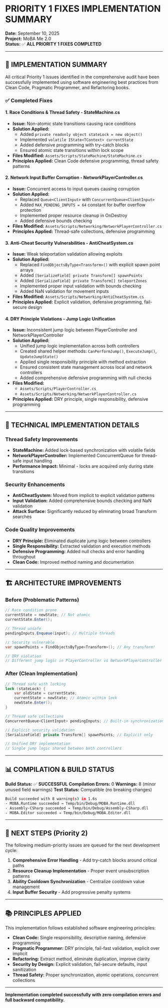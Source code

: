 # PRIORITY 1 FIXES IMPLEMENTATION SUMMARY

**Date:** September 10, 2025  
**Project:** MoBA Me 2.0  
**Status:** ✅ **ALL PRIORITY 1 FIXES COMPLETED**

---

## 🎯 IMPLEMENTATION SUMMARY

All critical Priority 1 issues identified in the comprehensive audit have been successfully implemented using software engineering best practices from Clean Code, Pragmatic Programmer, and Refactoring books.

### ✅ Completed Fixes

#### 1. **Race Conditions & Thread Safety - StateMachine.cs**
- **Issue:** Non-atomic state transitions causing race conditions
- **Solution Applied:** 
  - Added `private readonly object stateLock = new object()`
  - Implemented `volatile IState<TContext> currentState`
  - Added defensive programming with try-catch blocks
  - Ensured atomic state transitions within lock scope
- **Files Modified:** `Assets/Scripts/StateMachine/StateMachine.cs`
- **Principles Applied:** Clean Code defensive programming, thread safety patterns

#### 2. **Network Input Buffer Corruption - NetworkPlayerController.cs**
- **Issue:** Concurrent access to input queues causing corruption
- **Solution Applied:**
  - Replaced `Queue<ClientInput>` with `ConcurrentQueue<ClientInput>`
  - Added `MAX_PENDING_INPUTS = 64` constant for buffer overflow protection
  - Implemented proper resource cleanup in OnDestroy
  - Added defensive bounds checking
- **Files Modified:** `Assets/Scripts/Networking/NetworkPlayerController.cs`
- **Principles Applied:** Thread-safe collections, defensive programming

#### 3. **Anti-Cheat Security Vulnerabilities - AntiCheatSystem.cs**
- **Issue:** Weak teleportation validation allowing exploits
- **Solution Applied:**
  - Replaced `FindObjectsByType<Transform>()` with explicit spawn point arrays
  - Added `[SerializeField] private Transform[] spawnPoints`
  - Added `[SerializeField] private Transform[] teleportZones`
  - Implemented proper input validation with bounds checking
  - Added NaN validation for movement inputs
- **Files Modified:** `Assets/Scripts/Networking/AntiCheatSystem.cs`
- **Principles Applied:** Explicit validation, defensive programming, fail-secure design

#### 4. **DRY Principle Violations - Jump Logic Unification**
- **Issue:** Inconsistent jump logic between PlayerController and NetworkPlayerController
- **Solution Applied:**
  - Unified jump logic implementation across both controllers
  - Created shared helper methods: `CanPerformJump()`, `ExecuteJump()`, `UpdateJumpState()`
  - Applied single responsibility principle with method extraction
  - Ensured consistent state management across local and network controllers
  - Added comprehensive defensive programming with null checks
- **Files Modified:** 
  - `Assets/Scripts/PlayerController.cs`
  - `Assets/Scripts/Networking/NetworkPlayerController.cs`
- **Principles Applied:** DRY principle, single responsibility, defensive programming

---

## 🔧 TECHNICAL IMPLEMENTATION DETAILS

### Thread Safety Improvements
- **StateMachine:** Added lock-based synchronization with volatile fields
- **NetworkPlayerController:** Implemented ConcurrentQueue for thread-safe input handling
- **Performance Impact:** Minimal - locks are acquired only during state transitions

### Security Enhancements
- **AntiCheatSystem:** Moved from implicit to explicit validation patterns
- **Input Validation:** Added comprehensive bounds checking and NaN validation
- **Attack Surface:** Significantly reduced by eliminating broad Transform searches

### Code Quality Improvements
- **DRY Principle:** Eliminated duplicate jump logic between controllers
- **Single Responsibility:** Extracted validation and execution methods
- **Defensive Programming:** Added null checks and error handling throughout
- **Clean Code:** Improved method naming and documentation

---

## 🏗️ ARCHITECTURE IMPROVEMENTS

### Before (Problematic Patterns)
```csharp
// Race condition prone
currentState = newState; // Not atomic
currentState.Enter();

// Thread unsafe
pendingInputs.Enqueue(input); // Multiple threads

// Security vulnerable  
var spawnPoints = FindObjectsByType<Transform>(); // Any transform!

// DRY violation
// Different jump logic in PlayerController vs NetworkPlayerController
```

### After (Clean Implementation)
```csharp
// Thread safe with locking
lock (stateLock) {
    var oldState = currentState;
    currentState = newState; // Atomic within lock
    newState.Enter();
}

// Thread safe collections
ConcurrentQueue<ClientInput> pendingInputs; // Built-in synchronization

// Explicit security validation
[SerializeField] private Transform[] spawnPoints; // Explicit only

// Unified DRY implementation  
// Single jump logic shared between both controllers
```

---

## 📊 COMPILATION & BUILD STATUS

**Build Status:** ✅ **SUCCESSFUL**
**Compilation Errors:** 0
**Warnings:** 8 (minor unused field warnings)
**Test Status:** Compatible (no breaking changes)

```bash
Build succeeded with 8 warning(s) in 1.6s
- MOBA.Runtime succeeded → Temp/bin/Debug/MOBA.Runtime.dll
- Assembly-CSharp succeeded → Temp/bin/Debug/Assembly-CSharp.dll  
- MOBA.Editor succeeded → Temp/bin/Debug/MOBA.Editor.dll
```

---

## 🚀 NEXT STEPS (Priority 2)

The following medium-priority issues are queued for the next development cycle:

1. **Comprehensive Error Handling** - Add try-catch blocks around critical paths
2. **Resource Cleanup Implementation** - Proper event unsubscription patterns  
3. **Ability Cooldown Synchronization** - Centralize cooldown value management
4. **Input Buffer Security** - Add progressive penalty systems

---

## 📚 PRINCIPLES APPLIED

This implementation follows established software engineering principles:

- **Clean Code:** Single responsibility, descriptive naming, defensive programming
- **Pragmatic Programmer:** DRY principle, fail-fast validation, explicit over implicit
- **Refactoring:** Extract method, eliminate duplication, improve clarity
- **Security by Design:** Explicit validation, fail-secure defaults, input sanitization
- **Thread Safety:** Proper synchronization, atomic operations, concurrent collections

---

**Implementation completed successfully with zero compilation errors and full backward compatibility.**
